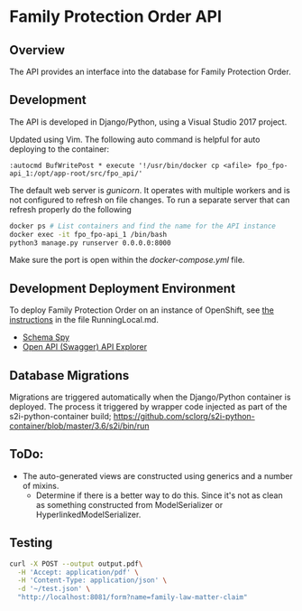 # Family Protection Order API

## Overview

The API provides an interface into the database for Family Protection Order.

## Development

The API is developed in Django/Python, using a Visual Studio 2017 project.

Updated using Vim. The following auto command is helpful for auto deploying to the container:
```ed
:autocmd BufWritePost * execute '!/usr/bin/docker cp <afile> fpo_fpo-api_1:/opt/app-root/src/fpo_api/'
```

The default web server is _gunicorn_. It operates with multiple workers and is not configured to refresh on file changes. To run a separate server that can refresh properly do the following
```bash
docker ps # List containers and find the name for the API instance
docker exec -it fpo_fpo-api_1 /bin/bash
python3 manage.py runserver 0.0.0.0:8000
```

Make sure the port is open within the _docker-compose.yml_ file.


## Development Deployment Environment

To deploy Family Protection Order on an instance of OpenShift, see [the instructions](../RunningLocal.md) in the file RunningLocal.md.

- [Schema Spy](http://schema-spy-ggpixq.pathfinder.gov.bc.ca/)
- [Open API (Swagger) API Explorer](http://django-ggpixq.pathfinder.gov.bc.ca/api/v1/)

## Database Migrations

Migrations are triggered automatically when the Django/Python container is deployed.  The process it triggered by wrapper code injected as part of the s2i-python-container build; https://github.com/sclorg/s2i-python-container/blob/master/3.6/s2i/bin/run

## ToDo:
- The auto-generated views are constructed using generics and a number of mixins.
  - Determine if there is a better way to do this.  Since it's not as clean as something constructed from ModelSerializer or HyperlinkedModelSerializer.


## Testing
```bash
curl -X POST --output output.pdf\
  -H 'Accept: application/pdf' \
  -H 'Content-Type: application/json' \
  -d '~/test.json' \
  "http://localhost:8081/form?name=family-law-matter-claim"
```
